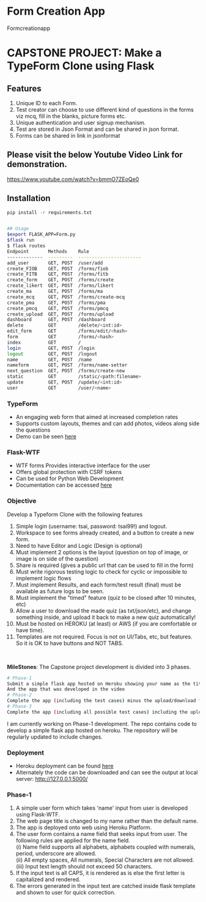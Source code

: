 # Form Creation App
Formcreationapp
# CAPSTONE PROJECT: Make a TypeForm Clone using Flask

## Features
1. Unique ID to each Form.
2. Test creator can choose to use different kind of questions in the forms viz mcq, fill in the blanks, picture forms etc.
3. Unique authentication and user signup mechanism.
4. Test are stored in Json Format and can be shared in json format.
5. Forms can be shared in link in jsonformat

## Please visit the below Youtube Video Link for demonstration. 
https://www.youtube.com/watch?v=bmmO7ZEoQe0

## Installation

```bash
pip install -r requirements.txt


## Usage
$export FLASK_APP=Form.py
$flask run
$ flask routes
Endpoint       Methods    Rule
-------------  ---------  -----------------------
add_user       GET, POST  /user/add
create_FIOB    GET, POST  /forms/fiob
create_FITB    GET, POST  /forms/fitb
create_form    GET, POST  /forms/create
create_likert  GET, POST  /forms/likert
create_ma      GET, POST  /forms/ma
create_mcq     GET, POST  /forms/create-mcq
create_pma     GET, POST  /forms/pma
create_pmcq    GET, POST  /forms/pmcq
create_upload  GET, POST  /forms/upload
dashboard      GET, POST  /dashboard
delete         GET        /delete/<int:id>
edit_form      GET        /forms/edit/<hash>
form           GET        /forms/<hash>
index          GET        /
login          GET, POST  /login
logout         GET, POST  /logout
name           GET, POST  /name
nameform       GET, POST  /forms/name-setter
next_question  GET, POST  /forms/create-new
static         GET        /static/<path:filename>
update         GET, POST  /update/<int:id>
user           GET        /user/<name>
```

### TypeForm
* An engaging web form that aimed at increased completion rates<br/>
* Supports custom layouts, themes and can add photos, videos along side the questions <br/>
* Demo can be seen [here](https://www.youtube.com/watch?v=OcWbNM4hDsc) <br/>

### Flask-WTF
* WTF forms Provides interactive interface for the user <br/>
* Offers global protection with CSRF tokens <br/>
* Can be used for Python Web Development <br/>
* Documentation can be accessed [here](https://wtforms.readthedocs.io/en/2.3.x/)

### Objective
Develop a Typeform Clone with the following features <br/>
1. Simple login (username: tsai, password: tsai99!) and logout. <br/>
2. Workspace to see forms already created, and a button to create a new form.<br/>
3. Need to have Editor and Logic (Design is optional)<br/>
4. Must implement 2 options is the layout (question on top of image, or image is on side of the question)<br/>
5. Share is required (gives a public url that can be used to fill in the form)<br/>
6. Must write rigorous testing logic to check for cyclic or impossible to implement logic flows<br/>
7. Must implement Results, and each form/test result (final) must be available as future logs to be seen.<br/>
8. Must implement the "timed" feature (quiz to be closed after 10 minutes, etc)<br/>
9. Allow a user to download the made quiz (as txt/json/etc), and change something inside, and upload it back to make a new quiz automatically! <br/>
10. Must be hosted on HEROKU (at least) or AWS (if you are comfortable or have time). <br/>
11. Templates are not required. Focus is not on UI/Tabs, etc, but features. So it is OK to have buttons and NOT TABS. <br/>
<br/>

**MileStones**: The Capstone project development is divided into 3 phases.<br/>
```bash
# Phase-1
Submit a simple flask app hosted on Heroku showing your name as the title of the page.
And the app that was developed in the video
# Phase-2
Complete the app (including the test cases) minus the upload/download feature
# Phase-3
Complete the app (including all possible test cases) including the upload/download feature
```

I am currently working on Phase-1 development. The repo contains code to develop a simple flask app hosted on heroku.
The repository will be regularly updated to include changes. <br/>

### Deployment
* Heroku deployment can be found [here](https://epai3-capstone-kranti.herokuapp.com/) <br/>
* Alternately the code can be downloaded and can see the output at local server: http://127.0.0.1:5000/ <br/>

### Phase-1
1. A simple user form which takes 'name' input from user is developed using Flask-WTF.<br/>
2. The web page title is changed to my name rather than the default name. <br/>
2. The app is deployed onto web using Heroku Platform.<br/>
3. The user form contains a name field that seeks input from user. The following rules are applied for the name field.<br/>
	(i) Name field supports all alphabets, alphabets coupled with numerals, period, underscore are allowed.<br/>
	(ii) All empty spaces, All numerals, Special Characters are not allowed.<br/>
	(iii) Input text length should not exceed 50 characters.<br/>
4. If the input text is all CAPS, it is rendered as is else the first letter is capitalized and rendered. <br/>
5. The errors generated in the input text are catched inside flask template and shown to user for quick correction.<br/>


